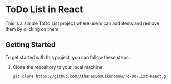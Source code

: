 # ToDo List in React

This is a simple ToDo List project where users can add items and remove them by clicking on them.

## Getting Started

To get started with this project, you can follow these steps:

1. Clone the repository to your local machine:

   ```bash
   git clone https://github.com/AthanasiosOikonomou/To-Do-List-React.git
